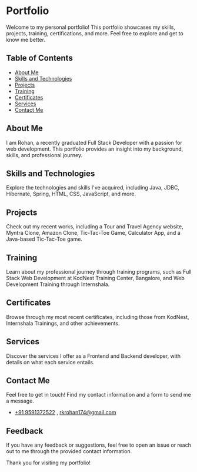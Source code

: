 # Portfolio

Welcome to my personal portfolio! This portfolio showcases my skills, projects, training, certifications, and more. Feel free to explore and get to know me better.

## Table of Contents
- [About Me](#about-me)
- [Skills and Technologies](#skills-and-technologies)
- [Projects](#projects)
- [Training](#training)
- [Certificates](#certificates)
- [Services](#services)
- [Contact Me](#contact-me)

## About Me
I am Rohan, a recently graduated Full Stack Developer with a passion for web development. This portfolio provides an insight into my background, skills, and professional journey.

## Skills and Technologies
Explore the technologies and skills I've acquired, including Java, JDBC, Hibernate, Spring, HTML, CSS, JavaScript, and more.

## Projects
Check out my recent works, including a Tour and Travel Agency website, Myntra Clone, Amazon Clone, Tic-Tac-Toe Game, Calculator App, and a Java-based Tic-Tac-Toe game.

## Training
Learn about my professional journey through training programs, such as Full Stack Web Development at KodNest Training Center, Bangalore, and Web Development Training through Internshala.

## Certificates
Browse through my most recent certificates, including those from KodNest, Internshala Trainings, and other achievements.

## Services
Discover the services I offer as a Frontend and Backend developer, with details on what each service entails.

## Contact Me
Feel free to get in touch! Find my contact information and a form to send me a message.
- [+91 9591372522](#9591372522) , rkrohan174@gmail.com

## Feedback
If you have any feedback or suggestions, feel free to open an issue or reach out to me through the provided contact information.

Thank you for visiting my portfolio!
